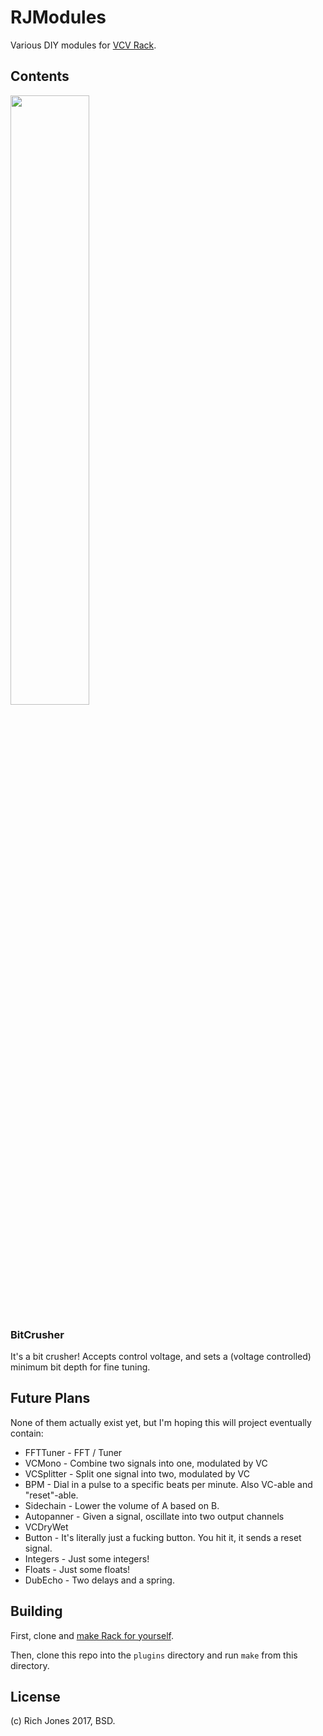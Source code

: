 # RJModules

Various DIY modules for [VCV Rack](https://github.com/VCVRack/Rack).

## Contents

<img src='https://i.imgur.com/tjKYMUn.png' width="50%" />

### BitCrusher

It's a bit crusher! Accepts control voltage, and sets a (voltage controlled) minimum bit depth for fine tuning.

## Future Plans

None of them actually exist yet, but I'm hoping this will project eventually contain:

  * FFTTuner - FFT / Tuner
  * VCMono - Combine two signals into one, modulated by VC
  * VCSplitter - Split one signal into two, modulated by VC
  * BPM - Dial in a pulse to a specific beats per minute. Also VC-able and "reset"-able.
  * Sidechain - Lower the volume of A based on B.
  * Autopanner - Given a signal, oscillate into two output channels
  * VCDryWet
  * Button - It's literally just a fucking button. You hit it, it sends a reset signal.
  * Integers - Just some integers!
  * Floats - Just some floats!
  * DubEcho - Two delays and a spring.

## Building

First, clone and [make Rack for yourself](https://github.com/VCVRack/Rack#building).

Then, clone this repo into the `plugins` directory and run `make` from this directory.

## License

(c) Rich Jones 2017, BSD.